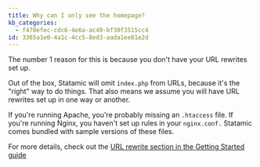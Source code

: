 ```yaml
---
title: Why can I only see the homepage?
kb_categories:
  - f470efec-cdc6-4e6a-ac40-bf30f3515cc4
id: 3365a1e0-4a1c-4cc5-8ed3-aada1ee81e2d
---
```

The number 1 reason for this is because you don't have your URL rewrites set up.

Out of the box, Statamic will omit `index.php` from URLs, because it's the "right" way to do things. That also means
we assume you will have URL rewrites set up in one way or another.

If you're running Apache, you're probably missing an `.htaccess` file. If you're running Nginx, you haven't set up
rules in your `nginx.conf.` Statamic comes bundled with sample versions of these files.

For more details, check out the [URL rewrite section in the Getting Started guide](http://docs.statamic.dev/guides/getting-started#rewrites)
